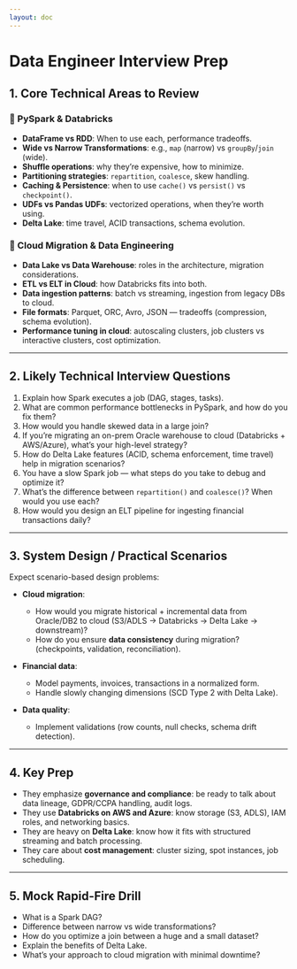 ```yaml
---
layout: doc
---
```


# Data Engineer Interview Prep

## 1. **Core Technical Areas to Review**

### 🔹 PySpark & Databricks

- **DataFrame vs RDD**: When to use each, performance tradeoffs.
- **Wide vs Narrow Transformations**: e.g., `map` (narrow) vs `groupBy`/`join` (wide).
- **Shuffle operations**: why they’re expensive, how to minimize.
- **Partitioning strategies**: `repartition`, `coalesce`, skew handling.
- **Caching & Persistence**: when to use `cache()` vs `persist()` vs `checkpoint()`.
- **UDFs vs Pandas UDFs**: vectorized operations, when they’re worth using.
- **Delta Lake**: time travel, ACID transactions, schema evolution.

### 🔹 Cloud Migration & Data Engineering

- **Data Lake vs Data Warehouse**: roles in the architecture, migration considerations.
- **ETL vs ELT in Cloud**: how Databricks fits into both.
- **Data ingestion patterns**: batch vs streaming, ingestion from legacy DBs to cloud.
- **File formats**: Parquet, ORC, Avro, JSON — tradeoffs (compression, schema evolution).
- **Performance tuning in cloud**: autoscaling clusters, job clusters vs interactive clusters, cost optimization.

---

## 2. **Likely Technical Interview Questions**

1. Explain how Spark executes a job (DAG, stages, tasks).
2. What are common performance bottlenecks in PySpark, and how do you fix them?
3. How would you handle skewed data in a large join?
4. If you’re migrating an on-prem Oracle warehouse to cloud (Databricks + AWS/Azure), what’s your high-level strategy?
5. How do Delta Lake features (ACID, schema enforcement, time travel) help in migration scenarios?
6. You have a slow Spark job — what steps do you take to debug and optimize it?
7. What’s the difference between `repartition()` and `coalesce()`? When would you use each?
8. How would you design an ELT pipeline for ingesting financial transactions daily?

---

## 3. **System Design / Practical Scenarios**

Expect scenario-based design problems:

- **Cloud migration**:

  - How would you migrate historical + incremental data from Oracle/DB2 to cloud (S3/ADLS → Databricks → Delta Lake → downstream)?
  - How do you ensure **data consistency** during migration? (checkpoints, validation, reconciliation).

- **Financial data**:

  - Model payments, invoices, transactions in a normalized form.
  - Handle slowly changing dimensions (SCD Type 2 with Delta Lake).

- **Data quality**:

  - Implement validations (row counts, null checks, schema drift detection).

---

## 4. **Key Prep**

- They emphasize **governance and compliance**: be ready to talk about data lineage, GDPR/CCPA handling, audit logs.
- They use **Databricks on AWS and Azure**: know storage (S3, ADLS), IAM roles, and networking basics.
- They are heavy on **Delta Lake**: know how it fits with structured streaming and batch processing.
- They care about **cost management**: cluster sizing, spot instances, job scheduling.

---

## 5. **Mock Rapid-Fire Drill**

- What is a Spark DAG?
- Difference between narrow vs wide transformations?
- How do you optimize a join between a huge and a small dataset?
- Explain the benefits of Delta Lake.
- What’s your approach to cloud migration with minimal downtime?
